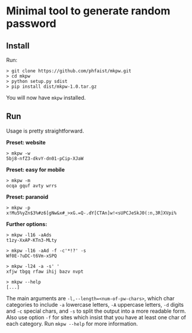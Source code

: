 Minimal tool to generate random password
========================================

Install
-------

Run:

    > git clone https://github.com/phfaist/mkpw.git
    > cd mkpw
    > python setup.py sdist
    > pip install dist/mkpw-1.0.tar.gz

You will now have `mkpw` installed.


Run
---

Usage is pretty straightforward.

**Preset: website**

    > mkpw -w
    5bj8-nfZ3-dkvY-dn01-pCip-XJaW

**Preset: easy for mobile**

    > mkpw -m
    ocqa gquf avty wrrs

**Preset: paranoid**

    > mkpw -p
    x!Mu5%yZn$3%#z6[gNw&x#_>xG.=Q-.dY[CTAn]w!<sUPCJeSkJ0(:n,3R]XVpi%

**Further options:**

    > mkpw -l16 -aAds
    t1zy-XxAP-KTn3-MLty

    > mkpw -l16 -aAd -f -c'*!?' -s
    Wf0E-?uDC-t6Vm-xSPQ

    > mkpw -l24 -a -s' '
    xfjw tbgq rfaw ihij bazv nvpt
    
    > mkpw --help
    [...]

The main arguments are `-l,--length=<num-of-pw-chars>`, which char categories to
include `-a` lowercase letters, `-A` uppercase letters, `-d` digits and `-c`
special chars, and `-s` to split the output into a more readable form. Also use
option `-f` for sites which insist that you have at least one char of each
category. Run `mkpw --help` for more information.
